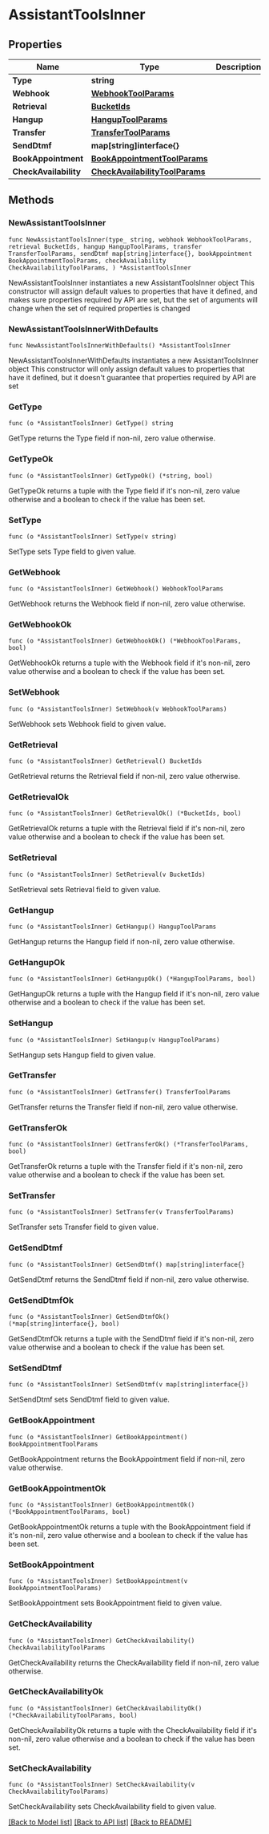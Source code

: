 # AssistantToolsInner

## Properties

Name | Type | Description | Notes
------------ | ------------- | ------------- | -------------
**Type** | **string** |  | 
**Webhook** | [**WebhookToolParams**](WebhookToolParams.md) |  | 
**Retrieval** | [**BucketIds**](BucketIds.md) |  | 
**Hangup** | [**HangupToolParams**](HangupToolParams.md) |  | 
**Transfer** | [**TransferToolParams**](TransferToolParams.md) |  | 
**SendDtmf** | **map[string]interface{}** |  | 
**BookAppointment** | [**BookAppointmentToolParams**](BookAppointmentToolParams.md) |  | 
**CheckAvailability** | [**CheckAvailabilityToolParams**](CheckAvailabilityToolParams.md) |  | 

## Methods

### NewAssistantToolsInner

`func NewAssistantToolsInner(type_ string, webhook WebhookToolParams, retrieval BucketIds, hangup HangupToolParams, transfer TransferToolParams, sendDtmf map[string]interface{}, bookAppointment BookAppointmentToolParams, checkAvailability CheckAvailabilityToolParams, ) *AssistantToolsInner`

NewAssistantToolsInner instantiates a new AssistantToolsInner object
This constructor will assign default values to properties that have it defined,
and makes sure properties required by API are set, but the set of arguments
will change when the set of required properties is changed

### NewAssistantToolsInnerWithDefaults

`func NewAssistantToolsInnerWithDefaults() *AssistantToolsInner`

NewAssistantToolsInnerWithDefaults instantiates a new AssistantToolsInner object
This constructor will only assign default values to properties that have it defined,
but it doesn't guarantee that properties required by API are set

### GetType

`func (o *AssistantToolsInner) GetType() string`

GetType returns the Type field if non-nil, zero value otherwise.

### GetTypeOk

`func (o *AssistantToolsInner) GetTypeOk() (*string, bool)`

GetTypeOk returns a tuple with the Type field if it's non-nil, zero value otherwise
and a boolean to check if the value has been set.

### SetType

`func (o *AssistantToolsInner) SetType(v string)`

SetType sets Type field to given value.


### GetWebhook

`func (o *AssistantToolsInner) GetWebhook() WebhookToolParams`

GetWebhook returns the Webhook field if non-nil, zero value otherwise.

### GetWebhookOk

`func (o *AssistantToolsInner) GetWebhookOk() (*WebhookToolParams, bool)`

GetWebhookOk returns a tuple with the Webhook field if it's non-nil, zero value otherwise
and a boolean to check if the value has been set.

### SetWebhook

`func (o *AssistantToolsInner) SetWebhook(v WebhookToolParams)`

SetWebhook sets Webhook field to given value.


### GetRetrieval

`func (o *AssistantToolsInner) GetRetrieval() BucketIds`

GetRetrieval returns the Retrieval field if non-nil, zero value otherwise.

### GetRetrievalOk

`func (o *AssistantToolsInner) GetRetrievalOk() (*BucketIds, bool)`

GetRetrievalOk returns a tuple with the Retrieval field if it's non-nil, zero value otherwise
and a boolean to check if the value has been set.

### SetRetrieval

`func (o *AssistantToolsInner) SetRetrieval(v BucketIds)`

SetRetrieval sets Retrieval field to given value.


### GetHangup

`func (o *AssistantToolsInner) GetHangup() HangupToolParams`

GetHangup returns the Hangup field if non-nil, zero value otherwise.

### GetHangupOk

`func (o *AssistantToolsInner) GetHangupOk() (*HangupToolParams, bool)`

GetHangupOk returns a tuple with the Hangup field if it's non-nil, zero value otherwise
and a boolean to check if the value has been set.

### SetHangup

`func (o *AssistantToolsInner) SetHangup(v HangupToolParams)`

SetHangup sets Hangup field to given value.


### GetTransfer

`func (o *AssistantToolsInner) GetTransfer() TransferToolParams`

GetTransfer returns the Transfer field if non-nil, zero value otherwise.

### GetTransferOk

`func (o *AssistantToolsInner) GetTransferOk() (*TransferToolParams, bool)`

GetTransferOk returns a tuple with the Transfer field if it's non-nil, zero value otherwise
and a boolean to check if the value has been set.

### SetTransfer

`func (o *AssistantToolsInner) SetTransfer(v TransferToolParams)`

SetTransfer sets Transfer field to given value.


### GetSendDtmf

`func (o *AssistantToolsInner) GetSendDtmf() map[string]interface{}`

GetSendDtmf returns the SendDtmf field if non-nil, zero value otherwise.

### GetSendDtmfOk

`func (o *AssistantToolsInner) GetSendDtmfOk() (*map[string]interface{}, bool)`

GetSendDtmfOk returns a tuple with the SendDtmf field if it's non-nil, zero value otherwise
and a boolean to check if the value has been set.

### SetSendDtmf

`func (o *AssistantToolsInner) SetSendDtmf(v map[string]interface{})`

SetSendDtmf sets SendDtmf field to given value.


### GetBookAppointment

`func (o *AssistantToolsInner) GetBookAppointment() BookAppointmentToolParams`

GetBookAppointment returns the BookAppointment field if non-nil, zero value otherwise.

### GetBookAppointmentOk

`func (o *AssistantToolsInner) GetBookAppointmentOk() (*BookAppointmentToolParams, bool)`

GetBookAppointmentOk returns a tuple with the BookAppointment field if it's non-nil, zero value otherwise
and a boolean to check if the value has been set.

### SetBookAppointment

`func (o *AssistantToolsInner) SetBookAppointment(v BookAppointmentToolParams)`

SetBookAppointment sets BookAppointment field to given value.


### GetCheckAvailability

`func (o *AssistantToolsInner) GetCheckAvailability() CheckAvailabilityToolParams`

GetCheckAvailability returns the CheckAvailability field if non-nil, zero value otherwise.

### GetCheckAvailabilityOk

`func (o *AssistantToolsInner) GetCheckAvailabilityOk() (*CheckAvailabilityToolParams, bool)`

GetCheckAvailabilityOk returns a tuple with the CheckAvailability field if it's non-nil, zero value otherwise
and a boolean to check if the value has been set.

### SetCheckAvailability

`func (o *AssistantToolsInner) SetCheckAvailability(v CheckAvailabilityToolParams)`

SetCheckAvailability sets CheckAvailability field to given value.



[[Back to Model list]](../README.md#documentation-for-models) [[Back to API list]](../README.md#documentation-for-api-endpoints) [[Back to README]](../README.md)


